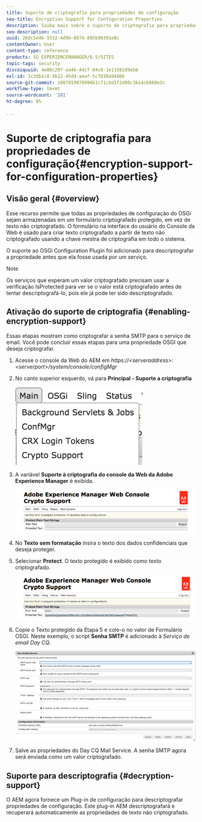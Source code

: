 ```yaml
---
title: Suporte de criptografia para propriedades de configuração
seo-title: Encryption Support for Configuration Properties
description: Saiba mais sobre o suporte de criptografia para propriedades de configuração fornecido no AEM.
seo-description: null
uuid: 26dc5e46-9332-4d9b-8874-895b90391e8c
contentOwner: User
content-type: reference
products: SG_EXPERIENCEMANAGER/6.5/SITES
topic-tags: security
discoiquuid: 4e08c297-aa4b-44cf-84c8-1e11582d9ebb
exl-id: 3c3db1c8-5b22-45dd-aeaf-5cf830a9486b
source-git-commit: 1807919078996b1cf1cbd1f2d90c3b14cb660e2c
workflow-type: tm+mt
source-wordcount: '281'
ht-degree: 0%

---
```


# Suporte de criptografia para propriedades de configuração{#encryption-support-for-configuration-properties}

## Visão geral {#overview}

Esse recurso permite que todas as propriedades de configuração do OSGi sejam armazenadas em um formulário criptografado protegido, em vez de texto não criptografado. O formulário na interface do usuário do Console da Web é usado para criar texto criptografado a partir de texto não criptografado usando a chave mestra de criptografia em todo o sistema.

O suporte ao OSGi Configuration Plugin foi adicionado para descriptografar a propriedade antes que ela fosse usada por um serviço.

>[!NOTE]
>
>Os serviços que esperam um valor criptografado precisam usar a verificação IsProtected para ver se o valor está criptografado antes de tentar descriptografá-lo, pois ele já pode ter sido descriptografado.

## Ativação do suporte de criptografia {#enabling-encryption-support}

Essas etapas mostram como criptografar a senha SMTP para o serviço de email. Você pode concluir essas etapas para uma propriedade OSGI que deseja criptografar.

1. Acesse o console da Web do AEM em *https://&lt;serveraddress>:&lt;serverport>/system/console/configMgr*
1. No canto superior esquerdo, vá para **Principal - Suporte a criptografia**

   ![chlimage_1-325](assets/chlimage_1-325.png)

1. A variável **Suporte à criptografia do console da Web da Adobe Experience Manager** é exibida.

   ![screen_shot_2018-08-01at113417am](assets/screen_shot_2018-08-01at113417am.png)

1. No **Texto sem formatação** insira o texto dos dados confidenciais que deseja proteger.
1. Selecionar **Protect**. O texto protegido é exibido como texto criptografado.

   ![screen_shot_2018-08-01at113844am](assets/screen_shot_2018-08-01at113844am.png)

1. Copie o Texto protegido da Etapa 5 e cole-o no valor de Formulário OSGI. Neste exemplo, o script **Senha SMTP** é adicionado à *Serviço de email Day CQ*.

   ![screen_shot_2016-12-18at105809pm](assets/screen_shot_2016-12-18at105809pm.png)

1. Salve as propriedades do Day CQ Mail Service. A senha SMTP agora será enviada como um valor criptografado.

## Suporte para descriptografia {#decryption-support}

O AEM agora fornece um Plug-in de configuração para descriptografar propriedades de configuração. Este plug-in AEM descriptografará e recuperará automaticamente as propriedades de texto não criptografado.
